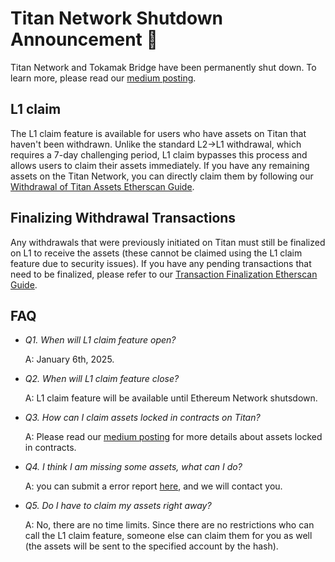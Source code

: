 # Titan Network Shutdown Announcement 🚨

Titan Network and Tokamak Bridge have been permanently shut down. To learn more, please read our [medium posting](https://medium.com/tokamak-network/tokamak-network-to-sunset-titan-b4471019c92).

## L1 claim

The L1 claim feature is available for users who have assets on Titan that haven't been withdrawn. Unlike the standard L2→L1 withdrawal, which requires a 7-day challenging period, L1 claim bypasses this process and allows users to claim their assets immediately. If you have any remaining assets on the Titan Network, you can directly claim them by following our [Withdrawal of Titan Assets Etherscan Guide](/l1forceclaim/EN/README.md).

## Finalizing Withdrawal Transactions

Any withdrawals that were previously initiated on Titan must still be finalized on L1 to receive the assets (these cannot be claimed using the L1 claim feature due to security issues). If you have any pending transactions that need to be finalized, please refer to our [Transaction Finalization Etherscan Guide](/withdrawFinalize/EN/README.md).

## FAQ

- _Q1. When will L1 claim feature open?_

  A: January 6th, 2025.

- _Q2. When will L1 claim feature close?_

  A: L1 claim feature will be available until Ethereum Network shutsdown.

- _Q3. How can I claim assets locked in contracts on Titan?_

  A: Please read our [medium posting](https://medium.com/tokamak-network/tokamak-network-to-sunset-titan-b4471019c92) for more details about assets locked in contracts.

- _Q4. I think I am missing some assets, what can I do?_

  A: you can submit a error report [here](https://docs.google.com/forms/d/e/1FAIpQLSdfa5GqlUNA2C-SfCizbB8jFAnBnz_c6l8B95005rygVD_RBA/viewform), and we will contact you.

- _Q5. Do I have to claim my assets right away?_

  A: No, there are no time limits. Since there are no restrictions who can call the L1 claim feature, someone else can claim them for you as well (the assets will be sent to the specified account by the hash).
